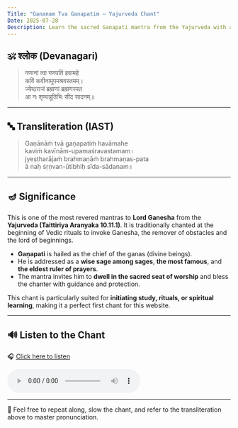 ```yaml
---
Title: "Gananam Tva Ganapatim – Yajurveda Chant"
Date: 2025-07-28
Description: Learn the sacred Ganapati mantra from the Yajurveda with audio and guidance.
---
```


## 🕉️ श्लोक (Devanagari)

> गणानां त्वा गणपतिं हवामहे  
> कविं कवीनामुपमश्रवस्तमम्।  
> ज्येष्ठराजं ब्रह्मणां ब्रह्मणस्पत  
> आ नः शृण्वन्नूतिभिः सीद सादनम्॥

---

## 🔤 Transliteration (IAST)

> Gaṇānāṁ tvā gaṇapatiṁ havāmahe  
> kaviṁ kavīnām-upamaśravastamam।  
> jyeṣṭharājaṁ brahmaṇāṁ brahmaṇas-pata  
> ā naḥ śṛṇvan-ūtibhiḥ sīda-sādanam॥

---

## 🪔 Significance

This is one of the most revered mantras to **Lord Ganesha** from the **Yajurveda (Taittiriya Aranyaka 10.11.1)**. It is traditionally chanted at the beginning of Vedic rituals to invoke Ganesha, the remover of obstacles and the lord of beginnings.

- **Gaṇapati** is hailed as the chief of the ganas (divine beings).
- He is addressed as a **wise sage among sages**, **the most famous**, and **the eldest ruler of prayers**.
- The mantra invites him to **dwell in the sacred seat of worship** and bless the chanter with guidance and protection.

This chant is particularly suited for **initiating study, rituals, or spiritual learning**, making it a perfect first chant for this website.

---

## 🔊 Listen to the Chant

🎧 [Click here to listen](/assets/audio/gananam-tva.mp3)

<audio controls>
  <source src="/assets/audio/gananam-tva.mp3" type="audio/mpeg">
</audio>


---

🙏 Feel free to repeat along, slow the chant, and refer to the transliteration above to master pronunciation.
